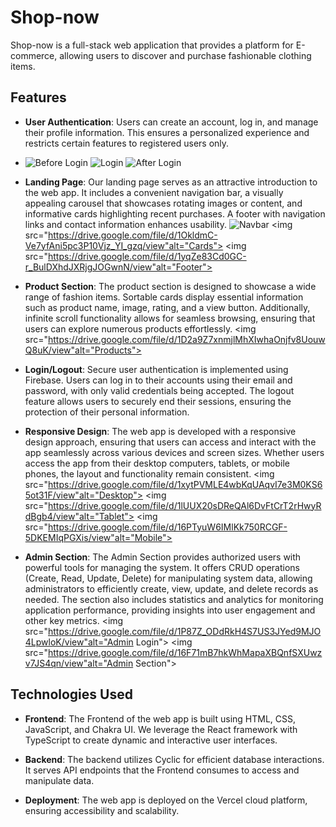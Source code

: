 # Shop-now

Shop-now is a full-stack web application that provides a platform for E-commerce, allowing users to discover and purchase fashionable clothing items.

## Features

- **User Authentication**: Users can create an account, log in, and manage their profile information. This ensures a personalized experience and restricts certain features to registered users only.
- <img src="https://drive.google.com/file/d/1wAv6p6nQuEMLada4PRiRbPpDiXSolPcq/view" alt="Before Login">
  <img src=https://drive.google.com/file/d/1fnrWppCOaUnvn_l0_CX6YdbkADvtphnc/view" alt="Login">
  <img src="https://drive.google.com/file/d/1FEx4NjcpQus4ziaL9AxofuKO_4GCaWhU/view"alt="After Login">

- **Landing Page**: Our landing page serves as an attractive introduction to the web app. It includes a convenient navigation bar, a visually appealing carousel that showcases rotating images or content, and informative cards highlighting recent purchases. A footer with navigation links and contact information enhances usability.
  <img src="https://drive.google.com/file/d/101LomrSRlgtXqRZMqKvlVdHm2rxicTlR/view" alt="Navbar">
  <img src="https://drive.google.com/file/d/1OkldmC-Ve7yfAni5pc3P10Vjz_YI_gzq/view"alt="Cards">
  <img src="https://drive.google.com/file/d/1yqZe83Cd0GC-r_BulDXhdJXRjgJOGwnN/view"alt="Footer">

- **Product Section**: The product section is designed to showcase a wide range of fashion items. Sortable cards display essential information such as product name, image, rating, and a view button. Additionally, infinite scroll functionality allows for seamless browsing, ensuring that users can explore numerous products effortlessly.
  <img src="https://drive.google.com/file/d/1D2a9Z7xnmjlMhXIwhaOnjfv8UouwQ8uK/view"alt="Products">

- **Login/Logout**: Secure user authentication is implemented using Firebase. Users can log in to their accounts using their email and password, with only valid credentials being accepted. The logout feature allows users to securely end their sessions, ensuring the protection of their personal information.

- **Responsive Design**: The web app is developed with a responsive design approach, ensuring that users can access and interact with the app seamlessly across various devices and screen sizes. Whether users access the app from their desktop computers, tablets, or mobile phones, the layout and functionality remain consistent.
  <img src="https://drive.google.com/file/d/1xytPVMLE4wbKqUAqvI7e3M0KS65ot31F/view"alt="Desktop">
  <img src="https://drive.google.com/file/d/1lUUX20sDReQAl6DvFtCrT2rHwyRdBgb4/view"alt="Tablet">
  <img src="https://drive.google.com/file/d/16PTyuW6IMlKk750RCGF-5DKEMIqPGXis/view"alt="Mobile">

- **Admin Section**: The Admin Section provides authorized users with powerful tools for managing the system. It offers CRUD operations (Create, Read, Update, Delete) for manipulating system data, allowing administrators to efficiently create, view, update, and delete records as needed. The section also includes statistics and analytics for monitoring application performance, providing insights into user engagement and other key metrics.
  <img src="https://drive.google.com/file/d/1P87Z_ODdRkH4S7US3JYed9MJO4LpwloK/view"alt="Admin Login">
  <img src="https://drive.google.com/file/d/16F71mB7hkWhMapaXBQnfSXUwzv7JS4qn/view"alt="Admin Section">

## Technologies Used

- **Frontend**: The Frontend of the web app is built using HTML, CSS, JavaScript, and Chakra UI. We leverage the React framework with TypeScript to create dynamic and interactive user interfaces.

- **Backend**: The backend utilizes Cyclic for efficient database interactions. It serves API endpoints that the Frontend consumes to access and manipulate data.

- **Deployment**: The web app is deployed on the Vercel cloud platform, ensuring accessibility and scalability.
